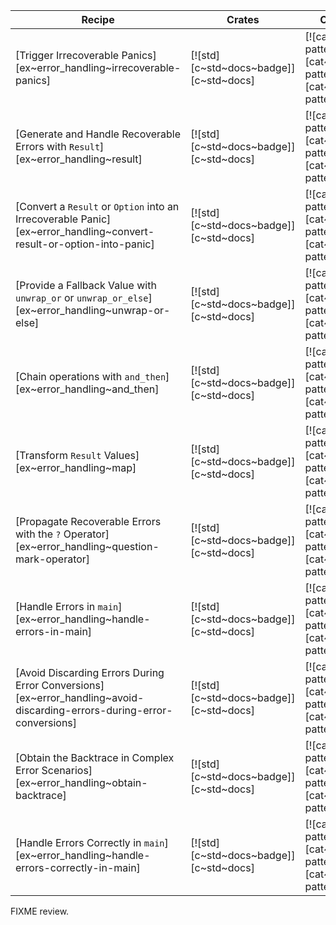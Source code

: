 | Recipe | Crates | Categories |
|--------|--------|------------|
| [Trigger Irrecoverable Panics][ex~error_handling~irrecoverable-panics] | [![std][c~std~docs~badge]][c~std~docs] | [![cat~rust-patterns][cat~rust-patterns~badge]][cat~rust-patterns] |
| [Generate and Handle Recoverable Errors with `Result`][ex~error_handling~result] | [![std][c~std~docs~badge]][c~std~docs] | [![cat~rust-patterns][cat~rust-patterns~badge]][cat~rust-patterns] |
| [Convert a `Result` or `Option` into an Irrecoverable Panic][ex~error_handling~convert-result-or-option-into-panic] | [![std][c~std~docs~badge]][c~std~docs] | [![cat~rust-patterns][cat~rust-patterns~badge]][cat~rust-patterns] |
| [Provide a Fallback Value with `unwrap_or` or `unwrap_or_else`][ex~error_handling~unwrap-or-else] | [![std][c~std~docs~badge]][c~std~docs] | [![cat~rust-patterns][cat~rust-patterns~badge]][cat~rust-patterns] |
| [Chain operations with `and_then`][ex~error_handling~and_then] | [![std][c~std~docs~badge]][c~std~docs] | [![cat~rust-patterns][cat~rust-patterns~badge]][cat~rust-patterns] |
| [Transform `Result` Values][ex~error_handling~map] | [![std][c~std~docs~badge]][c~std~docs] | [![cat~rust-patterns][cat~rust-patterns~badge]][cat~rust-patterns] |
| [Propagate Recoverable Errors with the `?` Operator][ex~error_handling~question-mark-operator] | [![std][c~std~docs~badge]][c~std~docs] | [![cat~rust-patterns][cat~rust-patterns~badge]][cat~rust-patterns] |
| [Handle Errors in `main`][ex~error_handling~handle-errors-in-main] | [![std][c~std~docs~badge]][c~std~docs] | [![cat~rust-patterns][cat~rust-patterns~badge]][cat~rust-patterns] |
| [Avoid Discarding Errors During Error Conversions][ex~error_handling~avoid-discarding-errors-during-error-conversions] | [![std][c~std~docs~badge]][c~std~docs] | [![cat~rust-patterns][cat~rust-patterns~badge]][cat~rust-patterns] |
| [Obtain the Backtrace in Complex Error Scenarios][ex~error_handling~obtain-backtrace] | [![std][c~std~docs~badge]][c~std~docs] | [![cat~rust-patterns][cat~rust-patterns~badge]][cat~rust-patterns] |
| [Handle Errors Correctly in `main`][ex~error_handling~handle-errors-correctly-in-main] | [![std][c~std~docs~badge]][c~std~docs] | [![cat~rust-patterns][cat~rust-patterns~badge]][cat~rust-patterns] |

<div class="hidden">
FIXME review.
</div>
